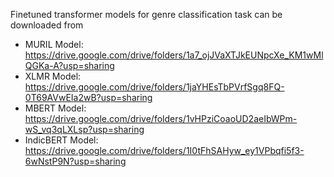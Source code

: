 
Finetuned transformer models for genre classification task can be downloaded from

* MURIL Model: https://drive.google.com/drive/folders/1a7_ojJVaXTJkEUNpcXe_KM1wMlQGKa-A?usp=sharing
* XLMR Model: https://drive.google.com/drive/folders/1jaYHEsTbPVrfSgq8FQ-0T69AVwEIa2wB?usp=sharing
* MBERT Model: https://drive.google.com/drive/folders/1vHPziCoaoUD2aeIbWPm-wS_vq3qLXLsp?usp=sharing
* IndicBERT Model: https://drive.google.com/drive/folders/1I0tFhSAHyw_ey1VPbqfi5f3-6wNstP9N?usp=sharing